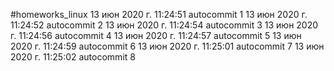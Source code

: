 #homeworks_linux
13 июн 2020 г. 11:24:51
autocommit 1
13 июн 2020 г. 11:24:52
autocommit 2
13 июн 2020 г. 11:24:54
autocommit 3
13 июн 2020 г. 11:24:56
autocommit 4
13 июн 2020 г. 11:24:57
autocommit 5
13 июн 2020 г. 11:24:59
autocommit 6
13 июн 2020 г. 11:25:01
autocommit 7
13 июн 2020 г. 11:25:02
autocommit 8
